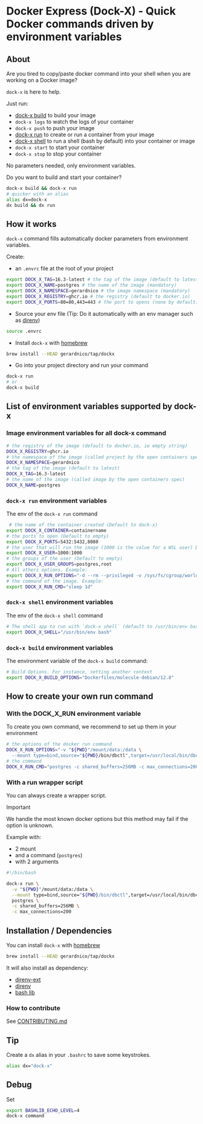 # Docker Express (Dock-X) - Quick Docker commands driven by environment variables

## About

Are you tired to copy/paste docker command into your shell when
you are working on a Docker image?

`dock-x` is here to help.

Just run:

* [dock-x build](#dock-x-build-environment-variables) to build your image
* `dock-x logs` to watch the logs of your container
* `dock-x push` to push your image
* [dock-x run](#dock-x-run-environment-variables) to create or run a container from your image
* [dock-x shell](#dock-x-shell-environment-variables) to run a shell (bash by default) into your container or image
* `dock-x start` to start your container
* `dock-x stop` to stop your container

No parameters needed, only environment variables.

Do you want to build and start your container?

```bash
dock-x build && dock-x run
# quicker with an alias
alias dx=dock-x
dx build && dx run
```

## How it works

`dock-x` command fills automatically docker parameters from environment variables.

Create:

* an `.envrc` file at the root of your project

```bash
export DOCK_X_TAG=16.3-latest # the tag of the image (default to latest)
export DOCK_X_NAME=postgres # the name of the image (mandatory)
export DOCK_X_NAMESPACE=gerardnico # the image namespace (mandatory)
export DOCK_X_REGISTRY=ghcr.io # the registry (default to docker.io)
export DOCK_X_PORTS=80=80,443=443 # the port to opens (none by default)
```

* Source your env file (Tip: Do it automatically with an env manager such as [direnv](https://direnv.net/))

```bash
source .envrc
```

* Install `dock-x` with [homebrew](https://brew.sh/)

```bash
brew install --HEAD gerardnico/tap/dockx
```

* Go into your project directory and run your command

```bash
dock-x run
# or
dock-x build
```

## List of environment variables supported by dock-x

### Image environment variables for all dock-x command

```bash
# the registry of the image (default to docker.io, ie empty string) 
DOCK_X_REGISTRY=ghcr.io 
# the namespace of the image (called project by the open containers spec)
DOCK_X_NAMESPACE=gerardnico
# the tag of the image (default to latest)
DOCK_X_TAG=16.3-latest
# the name of the image (called image by the open containers spec)
DOCK_X_NAME=postgres
```

### `dock-x run` environment variables

The env of the `dock-x run` command

```bash
 # the name of the container created (Default to dock-x)
export DOCK_X_CONTAINER=containername
# the ports to open (Default to empty) 
export DOCK_X_PORTS=5432:5432,8080 
# the user that will run the image (1000 is the value for a WSL user) Default to empty 
export DOCK_X_USER=1000:1000 
# the groups of the user (Default to empty)
export DOCK_X_USER_GROUPS=postgres,root  
# All others options. Example:
export DOCK_X_RUN_OPTIONS="-d --rm --privileged -v /sys/fs/cgroup/world.scope:/sys/fs/cgroup:rw"
# the command of the image. Example:
export DOCK_X_RUN_CMD="sleep 1d"
```

### `dock-x shell` environment variables

The env of the `dock-x shell` command

```bash
# The shell app to run with `dock-x shell` (default to /usr/bin/env bash)
export DOCK_X_SHELL="/usr/bin/env bash"
```

### `dock-x build` environment variables

The environment variable of the `dock-x build` command:

```bash
# Build Options. For instance, setting another context
export DOCK_X_BUILD_OPTIONS="Dockerfiles/molecule-debian/12.8"
```

## How to create your own run command

### With the DOCK_X_RUN environment variable

To create you own command, we recommend to set up them in your environment

```bash
# the options of the docker run command
DOCK_X_RUN_OPTIONS="-v "${PWD}"/mount/data:/data \
  --mount type=bind,source="${PWD}/bin/dbctl",target=/usr/local/bin/dbctl"
# the command 
DOCK_X_RUN_CMD="postgres -c shared_buffers=256MB -c max_connections=200"
```

### With a run wrapper script

You can always create a wrapper script.

> [!IMPORTANT]
> We handle the most known docker options but this method may fail
> if the option is unknown.


Example with:

* 2 mount
* and a command (`postgres`)
* with 2 arguments

```bash
#!/bin/bash

dock-x run \
  -v "${PWD}"/mount/data:/data \
  --mount type=bind,source="${PWD}/bin/dbctl",target=/usr/local/bin/dbctl \
  postgres \
  -c shared_buffers=256MB \
  -c max_connections=200
```

## Installation / Dependencies

You can install `dock-x` with [homebrew](https://brew.sh/)

```bash
brew install --HEAD gerardnico/tap/dockx
```

It will also install as dependency:

* [direnv-ext](https://github.com/gerardnico/direnv-ext)
* [direnv](https://direnv.net/)
* [bash lib](https://github.com/gerardnico/bash-lib)

### How to contribute

See [CONTRIBUTING.md](.github/CONTRIBUTING.md)

## Tip

Create a `dx` alias in your `.bashrc` to save some keystrokes.

```bash
alias dx="dock-x"
```

## Debug

Set

```bash
export BASHLIB_ECHO_LEVEL=4
dock-x command
```